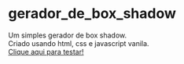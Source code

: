 ﻿# gerador_de_box_shadow
Um simples gerador de box shadow.   
Criado usando html, css e javascript vanila.   
[Clique aqui para testar!](https://adalbertomaranhao.github.io/gerador_de_box_shadow/)

